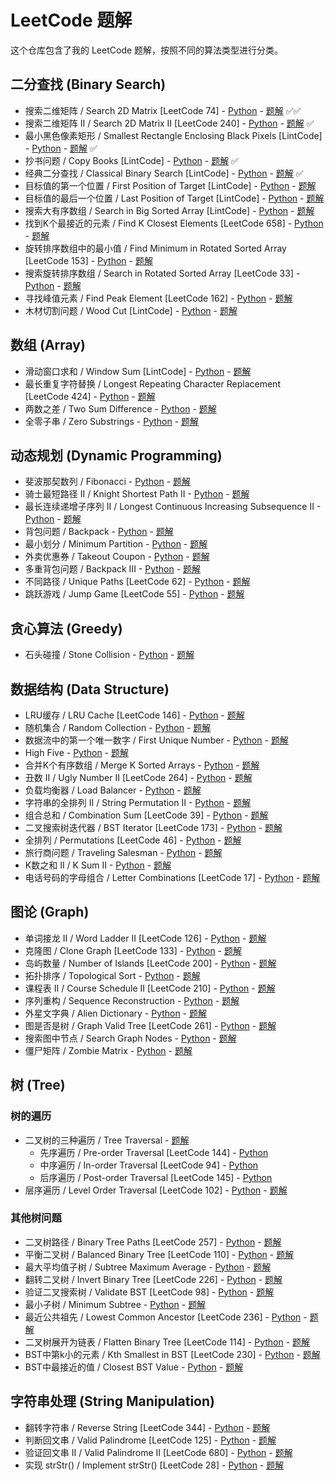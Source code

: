 # LeetCode 题解

这个仓库包含了我的 LeetCode 题解，按照不同的算法类型进行分类。

## 二分查找 (Binary Search)
- 搜索二维矩阵 / Search 2D Matrix [LeetCode 74] - [Python](binary_search/search_2d_matrix/search_2d_matrix.py) - [题解](binary_search/search_2d_matrix/search_2d_matrix.md) ✅✅
- 搜索二维矩阵 II / Search 2D Matrix II [LeetCode 240] - [Python](binary_search/search_2d_matrix_ii/search_2d_matrix_ii.py) - [题解](binary_search/search_2d_matrix_ii/search_2d_matrix_ii.md) ✅
- 最小黑色像素矩形 / Smallest Rectangle Enclosing Black Pixels [LintCode] - [Python](binary_search/smallest_rectangle/smallest_rectangle.py) - [题解](binary_search/smallest_rectangle/smallest_rectangle.md) ✅
- 抄书问题 / Copy Books [LintCode] - [Python](binary_search/copy_books/copy_books.py) - [题解](binary_search/copy_books/copy_books.md) ✅
- 经典二分查找 / Classical Binary Search [LintCode] - [Python](binary_search/classical_binary_search/classical_binary_search.py) - [题解](binary_search/classical_binary_search/classical_binary_search.md) ✅
- 目标值的第一个位置 / First Position of Target [LintCode] - [Python](binary_search/first_position/first_position.py) - [题解](binary_search/first_position/first_position.md)
- 目标值的最后一个位置 / Last Position of Target [LintCode] - [Python](binary_search/last_position/last_position.py) - [题解](binary_search/last_position/last_position.md)
- 搜索大有序数组 / Search in Big Sorted Array [LintCode] - [Python](binary_search/search_big_sorted_array/search_big_sorted_array.py) - [题解](binary_search/search_big_sorted_array/search_big_sorted_array.md)
- 找到K个最接近的元素 / Find K Closest Elements [LeetCode 658] - [Python](binary_search/k_closest_elements/k_closest_elements.py) - [题解](binary_search/k_closest_elements/k_closest_elements.md)
- 旋转排序数组中的最小值 / Find Minimum in Rotated Sorted Array [LeetCode 153] - [Python](binary_search/find_minimum_rotated/find_minimum_rotated.py) - [题解](binary_search/find_minimum_rotated/find_minimum_rotated.md)
- 搜索旋转排序数组 / Search in Rotated Sorted Array [LeetCode 33] - [Python](binary_search/search_rotated/search_rotated.py) - [题解](binary_search/search_rotated/search_rotated.md)
- 寻找峰值元素 / Find Peak Element [LeetCode 162] - [Python](binary_search/find_peak_element/find_peak_element.py) - [题解](binary_search/find_peak_element/find_peak_element.md)
- 木材切割问题 / Wood Cut [LintCode] - [Python](binary_search/wood_cut/wood_cut.py) - [题解](binary_search/wood_cut/wood_cut.md)

## 数组 (Array)
- 滑动窗口求和 / Window Sum [LintCode] - [Python](array/window_sum/window_sum.py) - [题解](array/window_sum/window_sum.md)
- 最长重复字符替换 / Longest Repeating Character Replacement [LeetCode 424] - [Python](array/longest_repeating_character/longest_repeating_character.py) - [题解](array/longest_repeating_character/longest_repeating_character.md)
- 两数之差 / Two Sum Difference - [Python](array/two_sum_difference/two_sum_difference.py) - [题解](array/two_sum_difference/two_sum_difference.md)
- 全零子串 / Zero Substrings - [Python](string_processing/zero_substrings/zero_substrings.py) - [题解](string_processing/zero_substrings/zero_substrings.md)

## 动态规划 (Dynamic Programming)
- 斐波那契数列 / Fibonacci - [Python](math/fibonacci/fibonacci.py) - [题解](math/fibonacci/fibonacci.md)
- 骑士最短路径 II / Knight Shortest Path II - [Python](dynamic_programming/knight_shortest_path_ii/knight_shortest_path_ii.py) - [题解](dynamic_programming/knight_shortest_path_ii/knight_shortest_path_ii.md)
- 最长连续递增子序列 II / Longest Continuous Increasing Subsequence II - [Python](dynamic_programming/longest_continuous_increasing_subsequence_ii/longest_continuous_increasing_subsequence_ii.py) - [题解](dynamic_programming/longest_continuous_increasing_subsequence_ii/longest_continuous_increasing_subsequence_ii.md)
- 背包问题 / Backpack - [Python](dynamic_programming/backpack/backpack.py) - [题解](dynamic_programming/backpack/backpack.md)
- 最小划分 / Minimum Partition - [Python](dynamic_programming/minimum_partition/minimum_partition.py) - [题解](dynamic_programming/minimum_partition/minimum_partition.md)
- 外卖优惠券 / Takeout Coupon - [Python](dynamic_programming/takeout_coupon/takeout_coupon.py) - [题解](dynamic_programming/takeout_coupon/takeout_coupon.md)
- 多重背包问题 / Backpack III - [Python](dynamic_programming/backpack_iii/backpack_iii.py) - [题解](dynamic_programming/backpack_iii/backpack_iii.md)
- 不同路径 / Unique Paths [LeetCode 62] - [Python](dynamic_programming/unique_paths/unique_paths.py) - [题解](dynamic_programming/unique_paths/unique_paths.md)
- 跳跃游戏 / Jump Game [LeetCode 55] - [Python](dynamic_programming/jump_game/jump_game.py) - [题解](dynamic_programming/jump_game/jump_game.md)

## 贪心算法 (Greedy)
- 石头碰撞 / Stone Collision - [Python](greedy/stone_collision/stone_collision.py) - [题解](greedy/stone_collision/stone_collision.md)

## 数据结构 (Data Structure)
- LRU缓存 / LRU Cache [LeetCode 146] - [Python](data_structure/lru_cache/lru_cache.py) - [题解](data_structure/lru_cache/lru_cache.md)
- 随机集合 / Random Collection - [Python](data_structure/random_collection/random_collection.py) - [题解](data_structure/random_collection/random_collection.md)
- 数据流中的第一个唯一数字 / First Unique Number - [Python](data_structure/first_unique_number/first_unique_number.py) - [题解](data_structure/first_unique_number/first_unique_number.md)
- High Five - [Python](data_structure/high_five/high_five.py) - [题解](data_structure/high_five/high_five.md)
- 合并K个有序数组 / Merge K Sorted Arrays - [Python](data_structure/merge_k_sorted_arrays/merge_k_sorted_arrays.py) - [题解](data_structure/merge_k_sorted_arrays/merge_k_sorted_arrays.md)
- 丑数 II / Ugly Number II [LeetCode 264] - [Python](data_structure/ugly_number_ii/ugly_number_ii.py) - [题解](data_structure/ugly_number_ii/ugly_number_ii.md)
- 负载均衡器 / Load Balancer - [Python](data_structure/load_balancer/load_balancer.py) - [题解](data_structure/load_balancer/load_balancer.md)
- 字符串的全排列 II / String Permutation II - [Python](data_structure/string_permutation_ii/string_permutation_ii.py) - [题解](data_structure/string_permutation_ii/string_permutation_ii.md)
- 组合总和 / Combination Sum [LeetCode 39] - [Python](data_structure/combination_sum/combination_sum.py) - [题解](data_structure/combination_sum/combination_sum.md)
- 二叉搜索树迭代器 / BST Iterator [LeetCode 173] - [Python](data_structure/bst_iterator/bst_iterator.py) - [题解](data_structure/bst_iterator/bst_iterator.md)
- 全排列 / Permutations [LeetCode 46] - [Python](data_structure/permutations/permutations.py) - [题解](data_structure/permutations/permutations.md)
- 旅行商问题 / Traveling Salesman - [Python](data_structure/traveling_salesman/traveling_salesman.py) - [题解](data_structure/traveling_salesman/traveling_salesman.md)
- K数之和 II / K Sum II - [Python](data_structure/k_sum_ii/k_sum_ii.py) - [题解](data_structure/k_sum_ii/k_sum_ii.md)
- 电话号码的字母组合 / Letter Combinations [LeetCode 17] - [Python](data_structure/letter_combinations/letter_combinations.py) - [题解](data_structure/letter_combinations/letter_combinations.md)

## 图论 (Graph)
- 单词接龙 II / Word Ladder II [LeetCode 126] - [Python](graph_search/word_ladder_ii/word_ladder_ii.py) - [题解](graph_search/word_ladder_ii/word_ladder_ii.md)
- 克隆图 / Clone Graph [LeetCode 133] - [Python](graph/clone_graph/clone_graph.py) - [题解](graph/clone_graph/clone_graph.md)
- 岛屿数量 / Number of Islands [LeetCode 200] - [Python](graph/number_of_islands/number_of_islands.py) - [题解](graph/number_of_islands/number_of_islands.md)
- 拓扑排序 / Topological Sort - [Python](graph/topological_sort/topological_sort.py) - [题解](graph/topological_sort/topological_sort.md)
- 课程表 II / Course Schedule II [LeetCode 210] - [Python](graph/course_schedule_ii/course_schedule_ii.py) - [题解](graph/course_schedule_ii/course_schedule_ii.md)
- 序列重构 / Sequence Reconstruction - [Python](graph/sequence_reconstruction/sequence_reconstruction.py) - [题解](graph/sequence_reconstruction/sequence_reconstruction.md)
- 外星文字典 / Alien Dictionary - [Python](graph/alien_dictionary/alien_dictionary.py) - [题解](graph/alien_dictionary/alien_dictionary.md)
- 图是否是树 / Graph Valid Tree [LeetCode 261] - [Python](graph/graph_valid_tree/graph_valid_tree.py) - [题解](graph/graph_valid_tree/graph_valid_tree.md)
- 搜索图中节点 / Search Graph Nodes - [Python](graph/search_graph_nodes/search_graph_nodes.py) - [题解](graph/search_graph_nodes/search_graph_nodes.md)
- 僵尸矩阵 / Zombie Matrix - [Python](graph/zombie_matrix/zombie_matrix.py) - [题解](graph/zombie_matrix/zombie_matrix.md)

## 树 (Tree)
### 树的遍历
- 二叉树的三种遍历 / Tree Traversal - [题解](tree/tree_traversal/tree_traversal.md)
  - 先序遍历 / Pre-order Traversal [LeetCode 144] - [Python](tree/tree_traversal/preorder_traversal.py)
  - 中序遍历 / In-order Traversal [LeetCode 94] - [Python](tree/tree_traversal/inorder_traversal.py)
  - 后序遍历 / Post-order Traversal [LeetCode 145] - [Python](tree/tree_traversal/postorder_traversal.py)
- 层序遍历 / Level Order Traversal [LeetCode 102] - [Python](tree/level_order_traversal/level_order_traversal.py) - [题解](tree/level_order_traversal/level_order_traversal.md)

### 其他树问题
- 二叉树路径 / Binary Tree Paths [LeetCode 257] - [Python](tree/binary_tree_paths/binary_tree_paths.py) - [题解](tree/binary_tree_paths/binary_tree_paths.md)
- 平衡二叉树 / Balanced Binary Tree [LeetCode 110] - [Python](tree/balanced_binary_tree/balanced_binary_tree.py) - [题解](tree/balanced_binary_tree/balanced_binary_tree.md)
- 最大平均值子树 / Subtree Maximum Average - [Python](tree/subtree_maximum_average/subtree_maximum_average.py) - [题解](tree/subtree_maximum_average/subtree_maximum_average.md)
- 翻转二叉树 / Invert Binary Tree [LeetCode 226] - [Python](tree/invert_binary_tree/invert_binary_tree.py) - [题解](tree/invert_binary_tree/invert_binary_tree.md)
- 验证二叉搜索树 / Validate BST [LeetCode 98] - [Python](tree/validate_bst/validate_bst.py) - [题解](tree/validate_bst/validate_bst.md)
- 最小子树 / Minimum Subtree - [Python](tree/minimum_subtree/minimum_subtree.py) - [题解](tree/minimum_subtree/minimum_subtree.md)
- 最近公共祖先 / Lowest Common Ancestor [LeetCode 236] - [Python](tree/lowest_common_ancestor/lowest_common_ancestor.py) - [题解](tree/lowest_common_ancestor/lowest_common_ancestor.md)
- 二叉树展开为链表 / Flatten Binary Tree [LeetCode 114] - [Python](tree/flatten_binary_tree/flatten_binary_tree.py) - [题解](tree/flatten_binary_tree/flatten_binary_tree.md)
- BST中第k小的元素 / Kth Smallest in BST [LeetCode 230] - [Python](tree/kth_smallest_bst/kth_smallest_bst.py) - [题解](tree/kth_smallest_bst/kth_smallest_bst.md)
- BST中最接近的值 / Closest BST Value - [Python](tree/closest_bst_value/closest_bst_value.py) - [题解](tree/closest_bst_value/closest_bst_value.md)

## 字符串处理 (String Manipulation)
- 翻转字符串 / Reverse String [LeetCode 344] - [Python](string_manipulation/reverse_string/reverse_string.py) - [题解](string_manipulation/reverse_string/reverse_string.md)
- 判断回文串 / Valid Palindrome [LeetCode 125] - [Python](string_manipulation/palindrome/palindrome.py) - [题解](string_manipulation/palindrome/palindrome.md)
- 验证回文串 II / Valid Palindrome II [LeetCode 680] - [Python](string_manipulation/palindrome_ii/palindrome_ii.py) - [题解](string_manipulation/palindrome_ii/palindrome_ii.md)
- 实现 strStr() / Implement strStr() [LeetCode 28] - [Python](string_manipulation/str_str/str_str.py) - [题解](string_manipulation/str_str/str_str.md) 